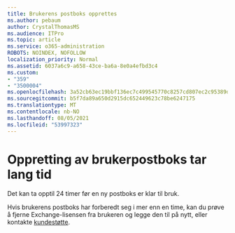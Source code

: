 ```yaml
---
title: Brukerens postboks opprettes
ms.author: pebaum
author: CrystalThomasMS
ms.audience: ITPro
ms.topic: article
ms.service: o365-administration
ROBOTS: NOINDEX, NOFOLLOW
localization_priority: Normal
ms.assetid: 6037a6c9-a658-43ce-ba6a-8e0a4efbd3c4
ms.custom:
- "359"
- "3500004"
ms.openlocfilehash: 3a52cb63ec19bbf136ec7c499545770c8257cd807ec2c95389d19df455232c4a
ms.sourcegitcommit: b5f7da89a650d2915dc652449623c78be6247175
ms.translationtype: MT
ms.contentlocale: nb-NO
ms.lasthandoff: 08/05/2021
ms.locfileid: "53997323"
---
```

# <a name="user-mailbox-creation-is-taking-a-long-time"></a>Oppretting av brukerpostboks tar lang tid

Det kan ta opptil 24 timer før en ny postboks er klar til bruk.
  
Hvis brukerens postboks har forberedt seg i mer enn en time, kan du prøve å fjerne Exchange-lisensen fra brukeren og legge den til på nytt, eller kontakte [kundestøtte](https://go.microsoft.com/fwlink/p/?linkid=518322).
